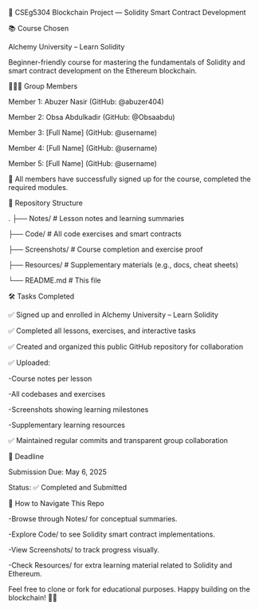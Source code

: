 
🔗 CSEg5304 Blockchain Project — Solidity Smart Contract Development

📚 Course Chosen

Alchemy University – Learn Solidity

 Beginner-friendly course for mastering the fundamentals of Solidity and smart contract development on the Ethereum blockchain.




🧑‍🤝‍🧑 Group Members

Member 1: Abuzer Nasir (GitHub: @abuzer404)


Member 2: Obsa Abdulkadir (GitHub: @Obsaabdu)


Member 3: [Full Name] (GitHub: @username)


Member 4: [Full Name] (GitHub: @username)


Member 5: [Full Name] (GitHub: @username)




📌 All members have successfully signed up for the course, completed the required modules.




📁 Repository Structure

. 
├── Notes/               # Lesson notes and learning summaries

├── Code/                # All code exercises and smart contracts

├── Screenshots/         # Course completion and exercise proof

├── Resources/           # Supplementary materials (e.g., docs, cheat sheets)

└── README.md            # This file




🛠️ Tasks Completed


✅ Signed up and enrolled in Alchemy University – Learn Solidity


✅ Completed all lessons, exercises, and interactive tasks


✅ Created and organized this public GitHub repository for collaboration




✅ Uploaded:


-Course notes per lesson


-All codebases and exercises


-Screenshots showing learning milestones


-Supplementary learning resources


✅ Maintained regular commits and transparent group collaboration




📅 Deadline

Submission Due: May 6, 2025

 Status: ✅ Completed and Submitted




📝 How to Navigate This Repo


-Browse through Notes/ for conceptual summaries.


-Explore Code/ to see Solidity smart contract implementations.


-View Screenshots/ to track progress visually.


-Check Resources/ for extra learning material related to Solidity and Ethereum.








Feel free to clone or fork for educational purposes. Happy building on the blockchain! 🧱🚀

